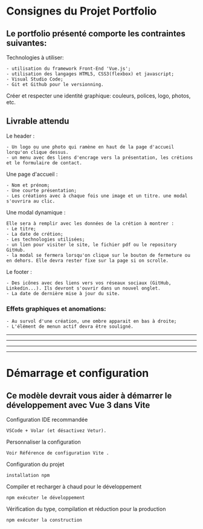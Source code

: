 
# Consignes du Projet Portfolio

## Le portfolio présenté comporte les contraintes suivantes:

Technologies à utiliser:

    - utilisation du framework Front-End 'Vue.js';
    - utilisation des langages HTML5, CSS3(flexbox) et javascript;
    - Visual Studio Code;
    - Git et Github pour le versionning.

Créer et respecter une identité graphique: couleurs, polices, logo, photos, etc.

## Livrable attendu

Le header :

    - Un logo ou une photo qui ramène en haut de la page d'accueil lorqu'on clique dessus.
    - un menu avec des liens d'encrage vers la présentation, les crétions et le formulaire de contact.

Une page d'accueil : 

    - Nom et prénom;
    - Une courte présentation;
    - Les créations avec à chaque fois une image et un titre. une modal s'ouvrira au clic.

Une modal dynamique :

    Elle sera à remplir avec les données de la crétion à montrer : 
    - Le titre;
    - La date de crétion;
    - Les technologies utilisées;
    - un lien pour visiter le site, le fichier pdf ou le repository GitHub.
    - la modal se fermera lorsqu'on clique sur le bouton de fermeture ou en dehors. Elle devra rester fixe sur la page si on scrolle.

Le footer :
    
    - Des icônes avec des liens vers vos réseaux sociaux (GitHub, Linkedin...). Ils devront s'ouvrir dans un nouvel onglet.
    - La date de dernière mise à jour du site.

### Effets graphiques et anomations:

    - Au survol d'une création, une ombre apparait en bas à droite;
    - L'élément de menun actif devra être souligné.

***
***
***
***

# Démarrage et configuration

## Ce modèle devrait vous aider à démarrer le développement avec Vue 3 dans Vite

Configuration IDE recommandée

    VSCode + Volar (et désactivez Vetur).

Personnaliser la configuration

    Voir Référence de configuration Vite .

Configuration du projet

    installation npm

Compiler et recharger à chaud pour le développement

    npm exécuter le développement

Vérification du type, compilation et réduction pour la production

    npm exécuter la construction